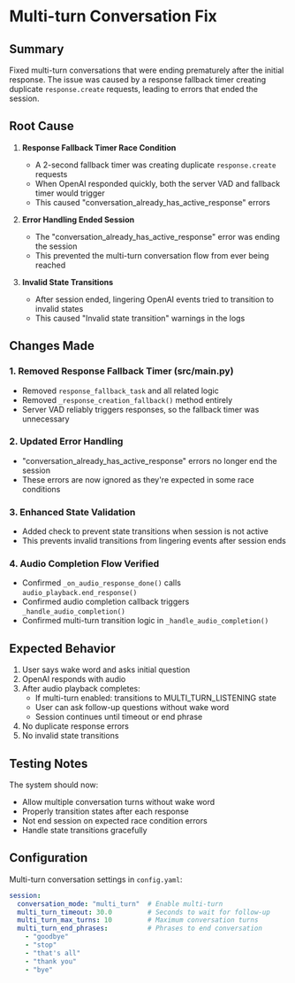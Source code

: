 # Multi-turn Conversation Fix

## Summary

Fixed multi-turn conversations that were ending prematurely after the initial response. The issue was caused by a response fallback timer creating duplicate `response.create` requests, leading to errors that ended the session.

## Root Cause

1. **Response Fallback Timer Race Condition**
   - A 2-second fallback timer was creating duplicate `response.create` requests
   - When OpenAI responded quickly, both the server VAD and fallback timer would trigger
   - This caused "conversation_already_has_active_response" errors

2. **Error Handling Ended Session**
   - The "conversation_already_has_active_response" error was ending the session
   - This prevented the multi-turn conversation flow from ever being reached

3. **Invalid State Transitions**
   - After session ended, lingering OpenAI events tried to transition to invalid states
   - This caused "Invalid state transition" warnings in the logs

## Changes Made

### 1. Removed Response Fallback Timer (src/main.py)
- Removed `response_fallback_task` and all related logic
- Removed `_response_creation_fallback()` method entirely
- Server VAD reliably triggers responses, so the fallback timer was unnecessary

### 2. Updated Error Handling
- "conversation_already_has_active_response" errors no longer end the session
- These errors are now ignored as they're expected in some race conditions

### 3. Enhanced State Validation
- Added check to prevent state transitions when session is not active
- This prevents invalid transitions from lingering events after session ends

### 4. Audio Completion Flow Verified
- Confirmed `_on_audio_response_done()` calls `audio_playback.end_response()`
- Confirmed audio completion callback triggers `_handle_audio_completion()`
- Confirmed multi-turn transition logic in `_handle_audio_completion()`

## Expected Behavior

1. User says wake word and asks initial question
2. OpenAI responds with audio
3. After audio playback completes:
   - If multi-turn enabled: transitions to MULTI_TURN_LISTENING state
   - User can ask follow-up questions without wake word
   - Session continues until timeout or end phrase
4. No duplicate response errors
5. No invalid state transitions

## Testing Notes

The system should now:
- Allow multiple conversation turns without wake word
- Properly transition states after each response
- Not end session on expected race condition errors
- Handle state transitions gracefully

## Configuration

Multi-turn conversation settings in `config.yaml`:
```yaml
session:
  conversation_mode: "multi_turn"  # Enable multi-turn
  multi_turn_timeout: 30.0         # Seconds to wait for follow-up
  multi_turn_max_turns: 10         # Maximum conversation turns
  multi_turn_end_phrases:          # Phrases to end conversation
    - "goodbye"
    - "stop"
    - "that's all"
    - "thank you"
    - "bye"
```